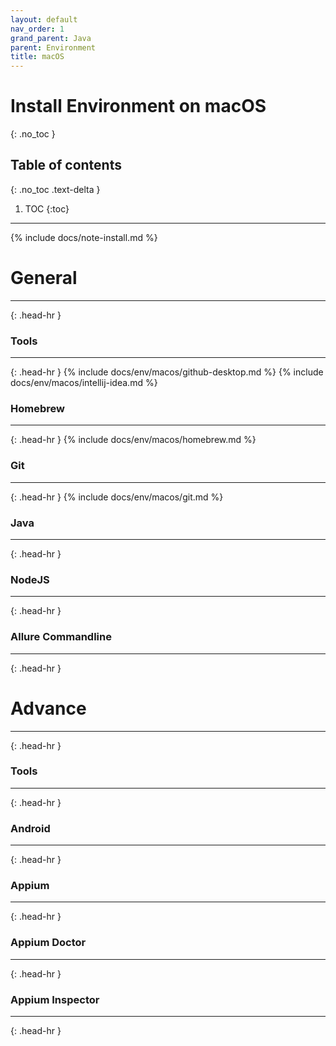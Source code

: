 ```yaml
---
layout: default
nav_order: 1
grand_parent: Java
parent: Environment
title: macOS
---
```


# Install Environment on macOS
{: .no_toc }

## Table of contents
{: .no_toc .text-delta }

1. TOC
{:toc}
---

{% include docs/note-install.md %}

# General
<hr>{: .head-hr }

### Tools
<hr>{: .head-hr }
{% include docs/env/macos/github-desktop.md %}
{% include docs/env/macos/intellij-idea.md %}

### Homebrew
<hr>{: .head-hr }
{% include docs/env/macos/homebrew.md %}

### Git
<hr>{: .head-hr }
{% include docs/env/macos/git.md %}

### Java
<hr>{: .head-hr }

### NodeJS
<hr>{: .head-hr }

### Allure Commandline
<hr>{: .head-hr }

# Advance
<hr>{: .head-hr }

### Tools
<hr>{: .head-hr }

### Android
<hr>{: .head-hr }

### Appium
<hr>{: .head-hr }

### Appium Doctor
<hr>{: .head-hr }

### Appium Inspector
<hr>{: .head-hr }
